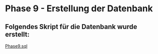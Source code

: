 # Phase 9 - Erstellung der Datenbank

## Folgendes Skript für die Datenbank wurde erstellt:

[Phase9.sql](/phase9/phase9.sql)